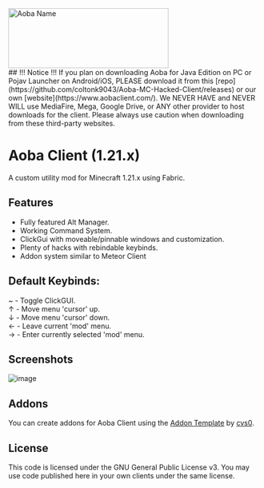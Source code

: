 <img src="https://www.aobaclient.com/_next/image?url=%2Faoba-name.png&w=640&q=75" alt="Aoba Name" width="320" height="120">
<br>
## !!! Notice !!!
If you plan on downloading Aoba for Java Edition on PC or Pojav Launcher on Android/iOS, PLEASE download it from this [repo](https://github.com/coltonk9043/Aoba-MC-Hacked-Client/releases) or our own [website](https://www.aobaclient.com/). We NEVER HAVE and NEVER WILL use MediaFire, Mega, Google Drive, or ANY other provider to host downloads for the client. Please always use caution when downloading from these third-party websites.

# Aoba Client (1.21.x)
A custom utility mod for Minecraft 1.21.x using Fabric.

## Features
- Fully featured Alt Manager.
- Working Command System.
- ClickGui with moveable/pinnable windows and customization.
- Plenty of hacks with rebindable keybinds.
- Addon system similar to Meteor Client

## Default Keybinds:
~ - Toggle ClickGUI.\
↑ - Move menu 'cursor' up.\
↓ - Move menu 'cursor' down.\
← - Leave current 'mod' menu.\
→ - Enter currently selected 'mod' menu.

## Screenshots
![image](https://github.com/coltonk9043/Aoba-MC-Hacked-Client/assets/56643581/546d79e0-01eb-4c63-a1f8-49d40bb48a45)

## Addons
You can create addons for Aoba Client using the [Addon Template](https://github.com/cvs0/Aoba-Addon-Template) by [cvs0](https://github.com/cvs0).

## License
This code is licensed under the GNU General Public License v3. You may use code published here in your own clients under the same license.
